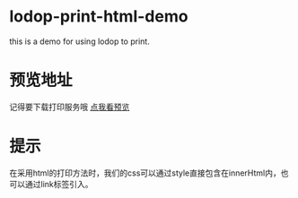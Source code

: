 # lodop-print-html-demo
this is a demo for using lodop to print.
# 预览地址
记得要下载打印服务哦
<a href="http://htmlpreview.github.io/?https://github.com/namedyouZai/lodop-print-html-demo/blob/master/index.html">点我看预览</a>
# 提示
在采用html的打印方法时，我们的css可以通过style直接包含在innerHtml内，也可以通过link标签引入。
